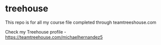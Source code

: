 # treehouse
This repo is for all my course file completed through teamtreeshouse.com

Check my Treehouse profile - https://teamtreehouse.com/michaelhernandez5
